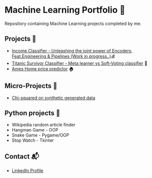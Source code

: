 # Machine Learning Portfolio 🤖

Repository containing Machine Learning projects completed by me.

## Projects 🚀

* [Income Classifier - Unleashing the joint power of Encoders, Feat.Engineering & Pipelines (Work in progress..)](https://github.com/Mario-UF/DsProyects/blob/main/Adult%20Census%20Income/ADULTS.ipynb)💰
* [Titanic Survivor Classifier - Meta learner vs Soft-Voting classifier](https://github.com/Neymario14/DsProyects/blob/main/Titanic_Survivor_Classifier/Titanic_Survivor_Classifier.ipynb) 🚢 
* [Ames Home price predictor](https://github.com/Neymario14/DsProyects/blob/main/Ames_Housing_Prices/Ames_Housing_Prices.ipynb) 🏠


## Micro-Projects 🔬

* [Chi-squared on synthetic generated data](https://github.com/Mario-UF/DsProyects/blob/main/An%C3%A1lisis%20univariado%20independencia%20-%20Chi%20cuadrado.ipynb)

## Python projects 🐍

* Wikipedia random article finder 
* Hangman Game - OOP
* Snake Game - Pygame/OOP
* Stop Watch - Tkinter

## Contact 📬

* [LinkedIn Profile](https://www.linkedin.com/in/mario-urzua-fritz/)
